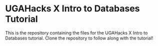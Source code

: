 # UGAHacks X Intro to Databases Tutorial

This is the repository containing the files for the UGAHacks X Intro to Databases tutorial. Clone the repository to follow along with the tutorial!
